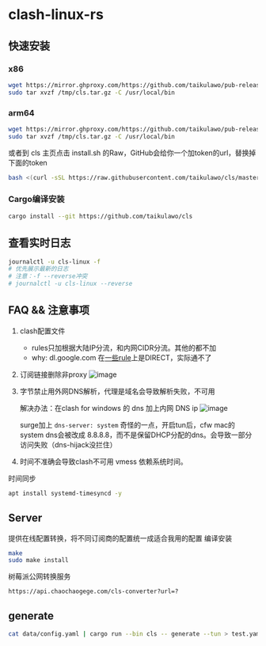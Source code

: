 # clash-linux-rs
## 快速安装
### x86

```bash
wget https://mirror.ghproxy.com/https://github.com/taikulawo/pub-release/releases/download/release/cls-x86_64-unknown-linux-musl.tar.gz -O /tmp/cls.tar.gz
sudo tar xvzf /tmp/cls.tar.gz -C /usr/local/bin
```
### arm64

```bash
wget https://mirror.ghproxy.com/https://github.com/taikulawo/pub-release/releases/download/release/cls-aarch64-unknown-linux-musl.tar.gz -O /tmp/cls.tar.gz
sudo tar xvzf /tmp/cls.tar.gz -C /usr/local/bin
```

或者到 cls 主页点击 install.sh 的Raw，GitHub会给你一个加token的url，替换掉下面的token

```bash
bash <(curl -sSL https://raw.githubusercontent.com/taikulawo/cls/master/install.sh?token=<token>)
```

### Cargo编译安装

```bash
cargo install --git https://github.com/taikulawo/cls
```

## 查看实时日志

```bash
journalctl -u cls-linux -f
# 优先展示最新的日志
# 注意：-f --reverse冲突
# journalctl -u cls-linux --reverse
```

## FAQ && 注意事项
1. clash配置文件
   - rules只加根据大陆IP分流，和内网CIDR分流。其他的都不加
   - why: dl.google.com 在[一些rule](https://raw.githubusercontent.com/Loyalsoldier/clash-rules/release/direct.txt)上是DIRECT，实际通不了
2. 订阅链接删除非proxy
![image](https://github.com/microsoft/vscode/assets/24750337/a3d9fc0d-4049-4355-9152-f0744f9d8232)
3. 字节禁止用外网DNS解析，代理是域名会导致解析失败，不可用
   
   解决办法：在clash for windows 的 dns 加上内网 DNS ip
   ![image](https://github.com/iamwwcposts/articles/assets/24750337/6dcde701-10b0-47c6-83b4-469452fdf76e)

   surge加上 `dns-server: system`
   奇怪的一点，开启tun后，cfw mac的system dns会被改成 8.8.8.8，而不是保留DHCP分配的dns。会导致一部分访问失败（dns-hijack没拦住）
4. 时间不准确会导致clash不可用
vmess 依赖系统时间。

时间同步
```bash
apt install systemd-timesyncd -y
```

## Server

提供在线配置转换，将不同订阅商的配置统一成适合我用的配置
编译安装

```bash
make
sudo make install
```

树莓派公网转换服务

```
https://api.chaochaogege.com/cls-converter?url=?
```

## generate

```bash
cat data/config.yaml | cargo run --bin cls -- generate --tun > test.yaml
```
